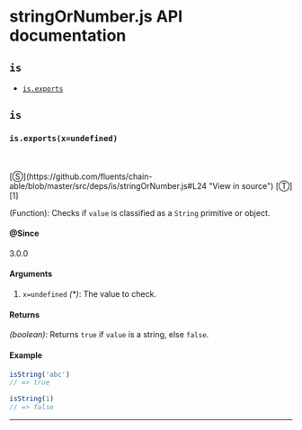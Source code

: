 # stringOrNumber.js API documentation

<!-- div class="toc-container" -->

<!-- div -->

## `is`
* <a href="#is-prototype-exports"  data-meta="exports x undefined"  data-call="exports x undefined"  data-category="Lang"  data-description="Function Checks if value is classified as a String primitive or object"  data-name="exports"  data-member="is"  data-all="meta exports x undefined call exports x undefined category Lang description Function Checks if value is classified as a String primitive or object name exports member is see notes todos klassProps" >`is.exports`</a>

<!-- /div -->

<!-- /div -->

<!-- div class="doc-container" -->

<!-- div -->

## `is`

<!-- div -->

<h3 id="is-prototype-exports" data-member="is" data-category="Lang" data-name="exports"><code>is.exports(x=undefined)</code></h3>
<br>
<br>
[&#x24C8;](https://github.com/fluents/chain-able/blob/master/src/deps/is/stringOrNumber.js#L24 "View in source") [&#x24C9;][1]

(Function): Checks if `value` is classified as a `String` primitive or object.


#### @Since
3.0.0

#### Arguments
1. `x=undefined` *(&#42;)*: The value to check.

#### Returns
*(boolean)*: Returns `true` if `value` is a string, else `false`.

#### Example
```js
isString('abc')
// => true

isString(1)
// => false

```
---

<!-- /div -->

<!-- /div -->

<!-- /div -->

 [1]: #is "Jump back to the TOC."
